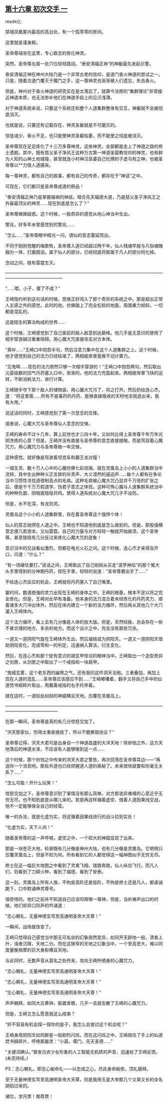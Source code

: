 ## [第十六章 初次交手 一](https://www.xxbiquge.com/11_11207/9072443.html)
readx();

  禁城凤凰冢内最高的高台处，有一个孤零零的房间。

  这里就是谨身殿。

  圣帝尊端坐在这里，专心致志的炼化神灵。

  突然，圣帝尊左肩一处穴位轻轻跳动。“泰安清福正神”的神躯最先发起示警。

  泰安清福正神在神州大陆乃是一个非常古老的信仰，是道门香火神道的尝试之一。只是，随着古道门覆灭于魔门之手，这一尊神灵也渐渐被人们遗忘，失去香火。

  但是，神州对于香火神道的研究实在是太落后了，就算今法修的“集群理论”非常接近神道本质，也无法弥补他们在神道手段上的见识浅薄。

  对于神道系统来说，只要这个系统还和整个人道集群整体有交互，神躯就不会被彻底消灭。

  也就是说，只要还有记载存在，神灵圣躯就是不可磨灭的。

  信徒减少、香火不足，也只能使神灵圣躯枯萎，而不能使之彻底被消灭。

  圣帝尊现在足足炼化了十三万多尊神灵。这些神灵，全部都是走上了神道之路的修士遗蜕。其中，既有慈父圣子净风王这种万古第一神道圣婴教信仰的神灵，也有鲜为人知的山神土地城隍，甚至就连小村神汉巫婆自己杜撰的子虚乌有之神，也被圣帝尊以**力借人道摄来。

  每一尊神灵，都有自己的故事，都有自己的传奇，都存在于“神话”之中。

  可现在，它们都只是圣帝尊成道的祭品！

  “泰安清福正神乃是掌握福祸的神祇，暗合先天福德大道，乃是慈父圣子净风王之外最最顶尖的神灵……现在到底是怎么了？”

  圣帝尊微微疑惑。这个时候，一股奇异的感觉从他心神当中生出。

  警兆，好多年未曾感觉到的警兆……

  “怎么……”圣帝尊眼中精光一闪，谪仙的意志蔓延而出。

  不同于刚刚觉醒的梅歌牧，圣帝尊入道已经超过两千年，仙人残魂早就与凡俗魂魄融为一体，打磨圆润。属于仙人的部分。已经彻底将那属于凡人的部分同化掉。

  念动之间，隐有雷霆生灭。

  —————————————————————————————————————————————————

  “……喂，小子，傻了不成？”

  王崎隐约听到这句话的时候。思维正好闯入了那个奇异的系统之中。那是超出正常人五感之外的感觉。此时的他，仿佛踏上了完全松软的地面，周围重力倾斜，一切都是混乱的。

  这是陌生的算法构成的世界……

  这个时候，王崎感觉到了自己面前的敌人敌意到达巅峰。他几乎是无意识的使用了相宇穿游越过重重阻碍。用心魔大咒直接攻击对方本体。

  “真吵……”王崎口中抱怨半句，然后注意力集中在这个人道集群之上。这个时候，他才感觉到自己的法力已经枯竭了，两相彼岸章竟推不动计算力。

  “见鬼啊……现在的法力居然只够一次相宇穿游的！”王崎口中抱怨两句，然后取出元婴级数的回气丹药塞入口中。渐渐的，他的法力充盈起来。两相彼岸章飞快的运转，不断消耗法力，进行计算。

  王崎随手夺下那个敌人的储物袋，用心魔大咒污了，将之打开。然后扔给连心杰，道：“将这里面……所有不是毒药的丹药、能够直接吸收的天材地宝挑选出来，我有大用。”

  说这话的同时，王崎感觉到了第一次意念的交锋。

  或者说，心魔大咒与圣帝尊仙人意念的交锋。

  王崎的寿命不过十几年，算上前世也才三四十年，又如何比得上圣帝尊千年万年光阴洗练的心意？但是，王崎并没有直接与圣帝尊的意念直接接触，而是驾驭着心魔咒力，用心魔咒力与圣帝尊做一年交锋。

  这种感觉。就好像是驾驶着坦克车和霸王龙对撞！

  一城生灵、数十万人心中的心魔仿佛七彩琉璃，就在灵凰岛上小小的人道集群当中流转，其中生出种种义正言辞的斥责声、大义凛然的逼迫声……每个人都有在争论当中习惯性寻找道德制高点的毛病。这种毛病被心魔大咒凸显并千万倍的扩张之后，便是千千万万假道学、伪君子意志之体现。这种可怖心魔与人道集群系统当中的种种负面、阴暗面隐隐共鸣。使得人道系统对心魔大咒几乎不设防。

  但是，水不在深，有龙则灵。

  灵凰岛这个小小的人道集群里，存在着圣帝尊这个强悍个体！

  仙人的意志驰骋在人道之中。王崎也不知道他到底是怎么做到的。但是，那股强横意志便几若游龙，又似雷霆。自己的力量与对方轻轻一触就开始崩溃。这个圣帝尊。甚至隐隐有几分反过来炼化心魔大咒的迹象！

  意识当中的交战看似激烈，但都在电光火石之间。这个时候，连心杰才来得及开口，问道：“什么？”

  “有一场硬仗要打。”说话之间，王崎取出了自己刚刚从买走“波罗神焰”的那个冤大头手里得到的分神期丹药，捏在手里，轻轻的说道：“圣帝尊要出手了……”

  不给连心杰反应的机会，王崎就将丹药塞入了自己嘴里。

  霎时间，数道绝强的灵力出现在王崎的身体之中。王崎的根基，根本不足以将之完全炼化。但是，王崎对此早有准备。他本身的法力混合着未经炼化的丹药灵力，顺着诸多大穴冲出体外，然后在体内建立一个新的法力循环，然后再从其他几个大穴灌入王崎体内。

  这个法力循环，看上去有几分像是人体的放大版。但是，天然经脉，总会存在一些不甚合理的地方、多余的地方。而这个设计之中，完全没有那些冗余。

  一道又一道阴阳气旋在王崎体外生出，然后凝结成为阴阳爻。一道又一道阴阳爻借助阴阳变化，完成零和一的判定，迅速纳入算法，衍生变化。

  然后，在连心杰和那个犹有意识的胡玄甲惊诧的眼神当中。王崎取出一个造型奇异之剑匣，从剑匣之中取出了一个戒指和一块肩甲。

  “鬼蜮玄雾，这个老东西的幽煞之气，还有我的这件洞天法袍。三者叠加，再加上现在人道的混乱……圣帝尊应该感应不到……”王崎嘟囔着，翻手又将自己手中的仙道焚书纲碎片取出，用戴着戒指的右手托举着。

  就在这时，一道如岳如狱的神威横亘天地。压覆在灵凰岛上。

  ————————————————————————————————————————————————

  在那一瞬间，圣帝尊是真的有几分惊怒交加了。

  “洪天那家伙，伤得太重直接疯了，所以干脆撕毁协议？”

  圣帝尊记得，洪天大君可是出身自一个神道昌盛的大洋天地！除却他之外，这方天地落后的神道水准，不应该有人能够做到这一点……

  这个时候，那个铃铛之中传来的洪天大君之警告，再次回荡在圣帝尊耳边——“再送你一个消息吧。那些外道也已经把握道人道的奥秘了。未来很快就要和你毫无关系了……”

  “怎么可能！开什么玩笑！”

  惊怒交加之下，圣帝尊意识到了事情没有那么简单。对方那诡异难缠的心意近乎无穷无尽。也不知到底是从哪儿来的。若是再这样循着虚空、借着人道因果线交战，他不一定能够保全自己的经营。

  唯一的办法，就是化虚为实，将这循着因果线进行的战斗拉到实处！

  “化虚为实，天下人间！”

  随着圣帝尊的这一声呼喝，虚空之中，一个硕大的神国显现了出来。

  那是一块苍茫大地，轮廓既有几分像是神州大陆，也有几分像是灵凰岛。它明明只压覆灵凰岛上，但是不知为何。所有看到它的人都觉得这一幅神图似乎无穷无尽。

  修士在这一幅巨大地图之中看到了灵禽飞翔、瑞兽奔跑，仙人纵剑飞行。而凡人们，则看到了刀耕火种，看到了福德。看到了安泰。

  这一刻，灵凰岛上所有人族，不拘是高阶还是低阶，不拘是修士还是凡人，都虔诚跪下，口中默诵神灵尊号。

  很奇怪的。他们之前并不知道自己应该叩拜哪一尊神，但是，当祈祷声出口的时候，他们却异口同声的吟诵道：

  “志心朝礼，无量神德玄穹至高通明圣帝大天尊！”

  一瞬间，战场就改变了。

  王崎只觉得自己感觉当中那无可名状的幻象突然变异，如同开天辟地一般，清者上升，浊者沉降，天地二分。而在这狭窄的天地之幻象当中，一个至高至大，难以同度量衡揣摩的巨大身影横亘天地。

  与此同时，无数声音从莫名之处传来，攻向王崎所栖身的心魔咒力。

  “志心朝礼，无量神德玄穹至高通明圣帝大天尊！”

  “志心朝礼，无量神德玄穹至高通明圣帝大天尊！”

  “志心朝礼，无量神德玄穹至高通明圣帝大天尊！”

  声声朝拜，如同大吕黄钟，振聋发聩，几乎一击就击散了王崎的心魔咒力。

  但是，王崎又怎么愿意就这么结束？

  “好不容易有机会探一探你的底子，我怎么会放过这个机会呢？”

  王崎身周阴阳爻如同群星一般剧烈闪烁。而在这闪烁之中，王崎按住了手上的仙道焚书纲碎片，呼唤那器灵：“小茵，儒门，先天圣德……”

  “关键词确认。”银发白衣少女形象的人工智能无机质的声音，迅速给了王崎反馈。(未完待续。)

  PS：志心朝礼。即志心皈命礼——以志成之心，尽此身命皈依，顶礼膜拜。

  至于无量神德玄穹至高通明圣帝大天尊，则是我用玉皇大帝那几个又臭又长的全名胡掐过来的。

  诸位，求月票！推荐票！
